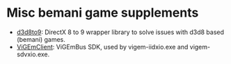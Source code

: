 # Misc bemani game supplements
* [d3d8to9](d3d8to9/README.md): DirectX 8 to 9 wrapper library to solve issues with d3d8 based (bemani) games.
* [ViGEmClient](ViGEmClient/README.md): ViGEmBus SDK, used by vigem-iidxio.exe and vigem-sdvxio.exe.
